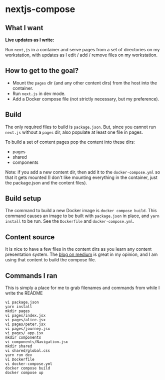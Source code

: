 # nextjs-compose

## What I want

**Live updates as I write:**

Run `next,js` in a container and serve pages from a set of directories
on my workstation, with updates as I edit / add / remove
files on my workstation.

## How to get to the goal?
- Mount the `pages` dir (and any other content dirs) from the host into
the container.
- Run `next.js` in dev mode.
- Add a Docker compose file (not strictly necessary, but my
preference).

## Build

The only required files to build is `package.json`.
But, since you cannot run `next.js` without a `pages` dir,
also populate at least one file in pages.

To build a set of content pages pop the content into
these dirs:
- pages
- shared
- components

Note: if you add a new content dir, then add it to the 
    `docker-compose.yml` so that it gets mounted (I don't 
    like mounting everything in the container, just the 
    package.json and the content files).

## Build setup
The command to build a new Docker image is `docker compose build`.
This command causes an image to be built with `package.json` in 
place, and `yarn install` to be run.  See the `Dockerfile` and
`docker-compose.yml`.

## Content source

It is nice to have a few files in the content dirs as you learn
any content presentation system.  The 
[blog on medium](https://medium.com/swlh/dockerize-your-next-js-application-91ade32baa6)
is great in my opinion, and I am using that content to build the
compose file.

## Commands I ran

This is simply a place for me to grab filenames and commands from while I write the README

```
vi package.json
yarn install
mkdir pages
vi pages/index.jsx
vi pages/alice.jsx
vi pages/peter.jsx
vi pages/journey.jsx
vi pages/_app.jsx
mkdir components
vi components/Navigation.jsx
mkdir shared
vi shared/global.css
yarn run dev
vi Dockerfile
vi docker-compose.yml
docker compose build
docker compose up
```
